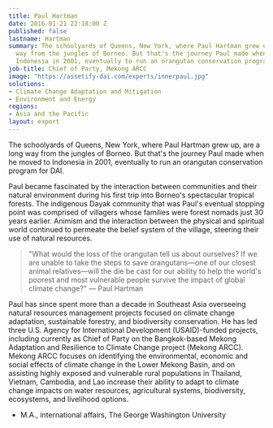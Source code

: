 ```yaml
---
title: Paul Hartman
date: 2016-01-21 22:18:00 Z
published: false
lastname: Hartman
summary: The schoolyards of Queens, New York, where Paul Hartman grew up, are a long
  way from the jungles of Borneo. But that's the journey Paul made when he moved to
  Indonesia in 2001, eventually to run an orangutan conservation program for DAI.
job-title: Chief of Party, Mekong ARCC
image: "https://assetify-dai.com/experts/innerpaul.jpg"
solutions:
- Climate Change Adaptation and Mitigation
- Environment and Energy
regions:
- Asia and the Pacific
layout: expert
---
```


The schoolyards of Queens, New York, where Paul Hartman grew up, are a long way from the jungles of Borneo. But that's the journey Paul made when he moved to Indonesia in 2001, eventually to run an orangutan conservation program for DAI.

Paul became fascinated by the interaction between communities and their natural environment during his first trip into Borneo's spectacular tropical forests. The indigenous Dayak community that was Paul's eventual stopping point was comprised of villagers whose families were forest nomads just 30 years earlier. Animism and the interaction between the physical and spiritual world continued to permeate the belief system of the village, steering their use of natural resources.

> "What would the loss of the orangutan tell us about ourselves? If we are unable to take the steps to save orangutans—one of our closest animal relatives—will the die be cast for our ability to help the world's poorest and most vulnerable people survive the impact of global climate change?" — Paul Hartman

Paul has since spent more than a decade in Southeast Asia overseeing natural resources management projects focused on climate change adaptation, sustainable forestry, and biodiversity conservation. He has led three U.S. Agency for International Development (USAID)-funded projects, including currently as Chief of Party on the Bangkok-based Mekong Adaptation and Resilience to Climate Change project (Mekong ARCC). Mekong ARCC focuses on identifying the environmental, economic and social effects of climate change in the Lower Mekong Basin, and on assisting highly exposed and vulnerable rural populations in Thailand, Vietnam, Cambodia, and Lao increase their ability to adapt to climate change impacts on water resources, agricultural systems, biodiversity, ecosystems, and livelihood options.

* M.A., international affairs, The George Washington University
